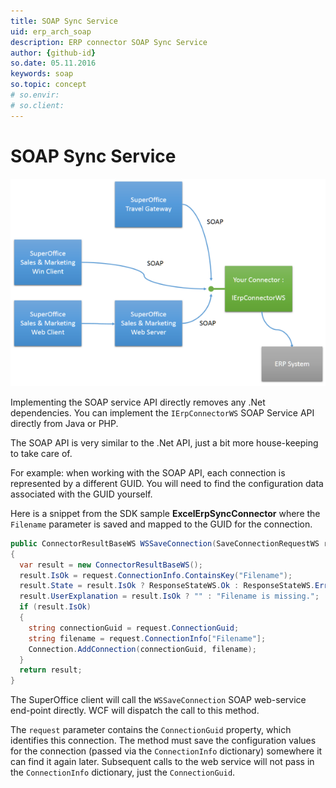 ```yaml
---
title: SOAP Sync Service
uid: erp_arch_soap
description: ERP connector SOAP Sync Service
author: {github-id}
so.date: 05.11.2016
keywords: soap
so.topic: concept
# so.envir:
# so.client:
---
```


# SOAP Sync Service

![x][img1]

Implementing the SOAP service API directly removes any .Net dependencies. You can implement the `IErpConnectorWS` SOAP Service API directly from Java or PHP.

The SOAP API is very similar to the .Net API, just a bit more house-keeping to take care of.

For example: when working with the SOAP API, each connection is represented by a different GUID. You will need to find the configuration data associated with the GUID yourself.

Here is a snippet from the SDK sample **ExcelErpSyncConnector** where the `Filename` parameter is saved and mapped to the GUID for the connection.

```csharp
public ConnectorResultBaseWS WSSaveConnection(SaveConnectionRequestWS request)
{
  var result = new ConnectorResultBaseWS();
  result.IsOk = request.ConnectionInfo.ContainsKey("Filename");
  result.State = result.IsOk ? ResponseStateWS.Ok : ResponseStateWS.Error;
  result.UserExplanation = result.IsOk ? "" : "Filename is missing.";
  if (result.IsOk)
  {
    string connectionGuid = request.ConnectionGuid;
    string filename = request.ConnectionInfo["Filename"];
    Connection.AddConnection(connectionGuid, filename);
  }
  return result;
}
```

The SuperOffice client will call the `WSSaveConnection` SOAP web-service end-point directly. WCF will dispatch the call to this method.

The `request` parameter contains the `ConnectionGuid` property, which identifies this connection. The method must save the configuration values for the connection (passed via the `ConnectionInfo` dictionary) somewhere it can find it again later. Subsequent calls to the web service will not pass in the `ConnectionInfo` dictionary, just the `ConnectionGuid`.

<!-- Referenced images -->
[img1]: media/slide2.png
